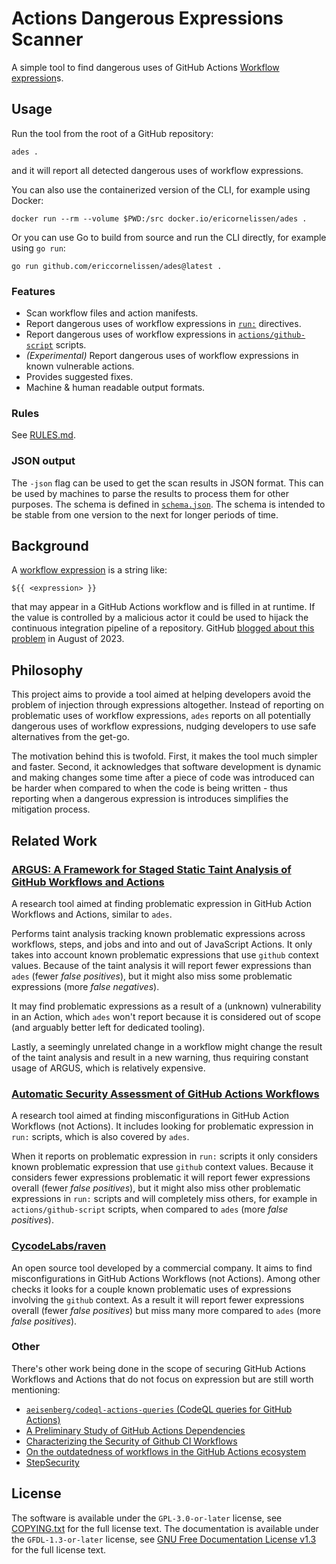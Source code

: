 <!-- SPDX-License-Identifier: GFDL-1.3-or-later -->

# Actions Dangerous Expressions Scanner

A simple tool to find dangerous uses of GitHub Actions [Workflow expression]s.

## Usage

Run the tool from the root of a GitHub repository:

```shell
ades .
```

and it will report all detected dangerous uses of workflow expressions.

You can also use the containerized version of the CLI, for example using Docker:

```shell
docker run --rm --volume $PWD:/src docker.io/ericornelissen/ades .
```

Or you can use Go to build from source and run the CLI directly, for example using `go run`:

```shell
go run github.com/ericcornelissen/ades@latest .
```

### Features

- Scan workflow files and action manifests.
- Report dangerous uses of workflow expressions in [`run:`] directives.
- Report dangerous uses of workflow expressions in [`actions/github-script`] scripts.
- _(Experimental)_ Report dangerous uses of workflow expressions in known vulnerable actions.
- Provides suggested fixes.
- Machine & human readable output formats.

### Rules

See [RULES.md].

### JSON output

The `-json` flag can be used to get the scan results in JSON format. This can be used by machines to
parse the results to process them for other purposes. The schema is defined in [`schema.json`]. The
schema is intended to be stable from one version to the next for longer periods of time.

## Background

A [workflow expression] is a string like:

```text
${{ <expression> }}
```

that may appear in a GitHub Actions workflow and is filled in at runtime. If the value is controlled
by a malicious actor it could be used to hijack the continuous integration pipeline of a repository.
GitHub [blogged about this problem] in August of 2023.

## Philosophy

This project aims to provide a tool aimed at helping developers avoid the problem of injection
through expressions altogether. Instead of reporting on problematic uses of workflow expressions,
`ades` reports on all potentially dangerous uses of workflow expressions, nudging developers to use
safe alternatives from the get-go.

The motivation behind this is twofold. First, it makes the tool much simpler and faster. Second, it
acknowledges that software development is dynamic and making changes some time after a piece of code
was introduced can be harder when compared to when the code is being written - thus reporting when a
dangerous expression is introduces simplifies the mitigation process.

## Related Work

### [ARGUS: A Framework for Staged Static Taint Analysis of GitHub Workflows and Actions]

A research tool aimed at finding problematic expression in GitHub Action Workflows and Actions,
similar to `ades`.

Performs taint analysis tracking known problematic expressions across workflows, steps, and jobs and
into and out of JavaScript Actions. It only takes into account known problematic expressions that
use `github` context values. Because of the taint analysis it will report fewer expressions than
`ades` (fewer _false positives_), but it might also miss some problematic expressions (more _false
negatives_).

It may find problematic expressions as a result of a (unknown) vulnerability in an Action, which
`ades` won't report because it is considered out of scope (and arguably better left for dedicated
tooling).

Lastly, a seemingly unrelated change in a workflow might change the result of the taint analysis and
result in a new warning, thus requiring constant usage of ARGUS, which is relatively expensive.

### [Automatic Security Assessment of GitHub Actions Workflows]

A research tool aimed at finding misconfigurations in GitHub Action Workflows (not Actions). It
includes looking for problematic expression in `run:` scripts, which is also covered by `ades`.

When it reports on problematic expression in `run:` scripts it only considers known problematic
expression that use `github` context values. Because it considers fewer expressions problematic it
will report fewer expressions overall (fewer _false positives_), but it might also miss other
problematic expressions in `run:` scripts and will completely miss others, for example in
`actions/github-script` scripts, when compared to `ades` (more _false positives_).

### [CycodeLabs/raven]

An open source tool developed by a commercial company. It aims to find misconfigurations in GitHub
Actions Workflows (not Actions). Among other checks it looks for a couple known problematic uses of
expressions involving the `github` context. As a result it will report fewer expressions overall
(fewer _false positives_) but miss many more compared to `ades` (more _false positives_).

### Other

There's other work being done in the scope of securing GitHub Actions Workflows and Actions that do
not focus on expression but are still worth mentioning:

- [`aeisenberg/codeql-actions-queries` (CodeQL queries for GitHub Actions)]
- [A Preliminary Study of GitHub Actions Dependencies]
- [Characterizing the Security of Github CI Workflows]
- [On the outdatedness of workflows in the GitHub Actions ecosystem]
- [StepSecurity]

## License

The software is available under the `GPL-3.0-or-later` license, see [COPYING.txt] for the full
license text. The documentation is available under the `GFDL-1.3-or-later` license, see [GNU Free
Documentation License v1.3] for the full license text.

[`actions/github-script`]: https://github.com/actions/github-script
[`aeisenberg/codeql-actions-queries` (codeql queries for github actions)]: https://github.com/aeisenberg/codeql-actions-queries
[`run:`]: https://docs.github.com/en/actions/using-workflows/workflow-syntax-for-github-actions#jobsjob_idstepsrun
[`schema.json`]: ./schema.json
[a preliminary study of github actions dependencies]: https://ceur-ws.org/Vol-3483/paper7.pdf
[argus: a framework for staged static taint analysis of github workflows and actions]: https://www.usenix.org/conference/usenixsecurity23/presentation/muralee
[automatic security assessment of github actions workflows]: https://dl.acm.org/doi/abs/10.1145/3560835.3564554
[blogged about this problem]: https://github.blog/2023-08-09-four-tips-to-keep-your-github-actions-workflows-secure/#1-dont-use-syntax-in-the-run-section-to-avoid-unexpected-substitution-behavior
[characterizing the security of github ci workflows]: https://www.usenix.org/conference/usenixsecurity22/presentation/koishybayev
[copying.txt]: ./COPYING.txt
[cycodelabs/raven]: https://github.com/CycodeLabs/raven
[gnu free documentation license v1.3]: https://www.gnu.org/licenses/fdl-1.3.en.html
[on the outdatedness of workflows in the github actions ecosystem]: https://www.sciencedirect.com/science/article/pii/S0164121223002224
[rules.md]: ./RULES.md
[stepsecurity]: https://www.stepsecurity.io/
[workflow expression]: https://docs.github.com/en/actions/learn-github-actions/expressions
